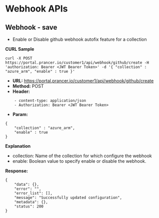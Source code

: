 **Webhook APIs**
===

**Webhook - save**
---
- Enable or Disable github webhook autofix feature for a collection

**CURL Sample**
```
curl -X POST https://portal.prancer.io/customer1/api/webhook/github/create -H 'authorization: Bearer <JWT Bearer Token>' -d '{ "collection" : "azure_arm", "enable" : true }'
```

- **URL:** https://portal.prancer.io/customer1/api/webhook/github/create
- **Method:** POST
- **Header:**
```
    - content-type: application/json
    - Authorization: Bearer <JWT Bearer Token>
```
- **Param:**
```
{ 
    "collection" : "azure_arm", 
    "enable" : true 
}
```

**Explanation**

- collection: Name of the collection for which configure the webhook
- enable: Boolean value to specify enable or disable the webhook.

**Response:**
```
{
    "data": {},
    "error": "",
    "error_list": [],
    "message": "Successfully updated configuration",
    "metadata": {},
    "status": 200
}
```
